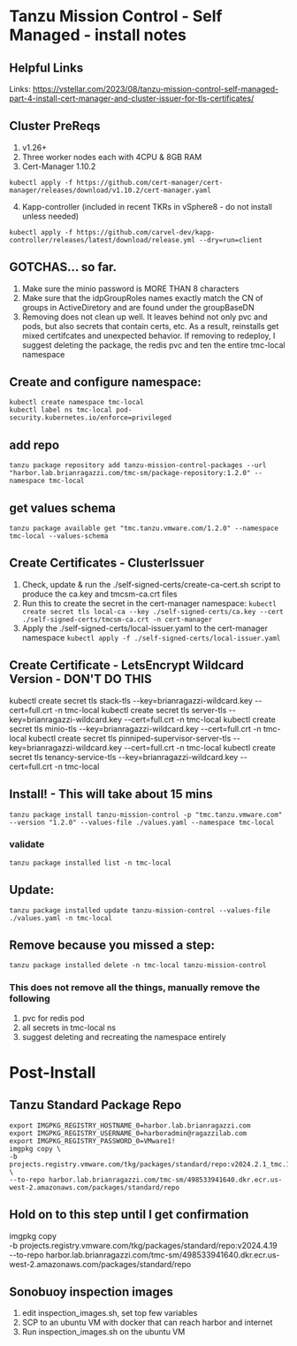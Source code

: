# Tanzu Mission Control - Self Managed - install notes

## Helpful Links
Links: https://vstellar.com/2023/08/tanzu-mission-control-self-managed-part-4-install-cert-manager-and-cluster-issuer-for-tls-certificates/

## Cluster PreReqs
1. v1.26+
2. Three worker nodes each with 4CPU & 8GB RAM
3. Cert-Manager 1.10.2
```
kubectl apply -f https://github.com/cert-manager/cert-manager/releases/download/v1.10.2/cert-manager.yaml
```
4. Kapp-controller (included in recent TKRs in vSphere8 - do not install unless needed)
```
kubectl apply -f https://github.com/carvel-dev/kapp-controller/releases/latest/download/release.yml --dry=run=client
```

## GOTCHAS... so far.

1. Make sure the minio password is MORE THAN 8 characters
2. Make sure that the idpGroupRoles names exactly match the CN of groups in ActiveDiretory and are found
   under the groupBaseDN
3. Removing does not clean up well.  It leaves behind not only pvc and pods, but also secrets that contain certs, etc.  As a result, reinstalls get mixed certifcates and unexpected behavior.  If removing to redeploy, I suggest deleting the package, the redis pvc and ten the entire tmc-local namespace



## Create and configure namespace:
```
kubectl create namespace tmc-local
kubectl label ns tmc-local pod-security.kubernetes.io/enforce=privileged
```

## add repo
```
tanzu package repository add tanzu-mission-control-packages --url "harbor.lab.brianragazzi.com/tmc-sm/package-repository:1.2.0" --namespace tmc-local
```

## get values schema
```
tanzu package available get "tmc.tanzu.vmware.com/1.2.0" --namespace tmc-local --values-schema
```

## Create Certificates - ClusterIssuer
  1. Check, update & run the ./self-signed-certs/create-ca-cert.sh script to produce the ca.key and tmcsm-ca.crt files
  2. Run this to create the secret in the cert-manager namespace:
    ```
    kubectl create secret tls local-ca --key ./self-signed-certs/ca.key --cert ./self-signed-certs/tmcsm-ca.crt -n cert-manager
    ```
  3. Apply the ./self-signed-certs/local-issuer.yaml to the cert-manager namespace
    ```
    kubectl apply -f ./self-signed-certs/local-issuer.yaml
    ```


## Create Certificate - LetsEncrypt Wildcard Version - DON'T DO THIS
kubectl create secret tls stack-tls --key=brianragazzi-wildcard.key --cert=full.crt -n tmc-local
kubectl create secret tls server-tls --key=brianragazzi-wildcard.key --cert=full.crt -n tmc-local
kubectl create secret tls minio-tls --key=brianragazzi-wildcard.key --cert=full.crt -n tmc-local
kubectl create secret tls pinniped-supervisor-server-tls --key=brianragazzi-wildcard.key --cert=full.crt -n tmc-local
kubectl create secret tls tenancy-service-tls --key=brianragazzi-wildcard.key --cert=full.crt -n tmc-local




## Install! - This will take about 15 mins
```
tanzu package install tanzu-mission-control -p "tmc.tanzu.vmware.com" --version "1.2.0" --values-file ./values.yaml --namespace tmc-local
```
### validate
```
tanzu package installed list -n tmc-local
```


## Update:
```
tanzu package installed update tanzu-mission-control --values-file ./values.yaml -n tmc-local
```

## Remove because you missed a step:
```
tanzu package installed delete -n tmc-local tanzu-mission-control
```
### This does not remove all the things, manually remove the following
1. pvc for redis pod
2. all secrets in tmc-local ns
3. suggest deleting and recreating the namespace entirely


# Post-Install

## Tanzu Standard Package Repo
```
export IMGPKG_REGISTRY_HOSTNAME_0=harbor.lab.brianragazzi.com
export IMGPKG_REGISTRY_USERNAME_0=harboradmin@ragazzilab.com
export IMGPKG_REGISTRY_PASSWORD_0=VMware1!
imgpkg copy \
-b projects.registry.vmware.com/tkg/packages/standard/repo:v2024.2.1_tmc.1 \
--to-repo harbor.lab.brianragazzi.com/tmc-sm/498533941640.dkr.ecr.us-west-2.amazonaws.com/packages/standard/repo
```
## Hold on to this step until I get confirmation
imgpkg copy \
-b projects.registry.vmware.com/tkg/packages/standard/repo:v2024.4.19\
--to-repo harbor.lab.brianragazzi.com/tmc-sm/498533941640.dkr.ecr.us-west-2.amazonaws.com/packages/standard/repo


## Sonobuoy inspection images
1. edit inspection_images.sh, set top few variables
2. SCP to an ubuntu VM with docker that can reach harbor and internet
3. Run inspection_images.sh on the ubuntu VM
